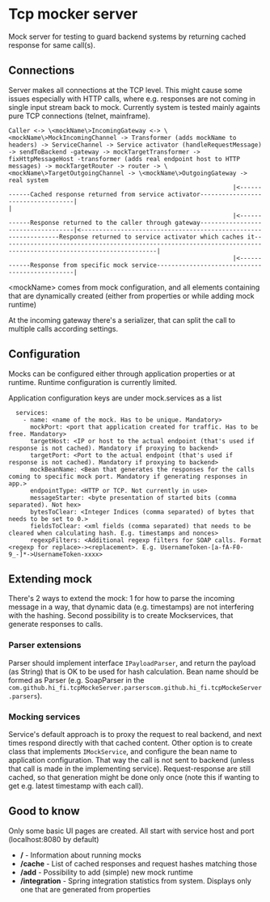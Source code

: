 # Tcp mocker server
Mock server for testing to guard backend systems by returning cached response for same call(s).

## Connections
Server makes all connections at the TCP level. This might cause some issues especially with HTTP calls, where e.g. responses are not coming in single input stream back to mock. Currently system is tested mainly againts pure TCP connections (telnet, mainframe).

```
Caller <-> \<mockName\>IncomingGateway <-> \<mockName\>MockIncomingChannel -> Transformer (adds mockName to headers) -> ServiceChannel -> Service activator (handleRequestMessage) -> sendToBackend -gateway -> mockTargetTransformer -> fixHttpMessageHost -transformer (adds real endpoint host to HTTP messages) -> mockTargetRouter -> router -> \<mockName\>TargetOutgoingChannel -> \<mockName\>OutgoingGateway -> real system
                                                              |<------------Cached response returned from service activator-----------------------------------|                                                                                                                                                                                                                                        |                   
                                                              |<------------Response returned to the caller through gateway-----------------------------------|<----------------------------------------------------------------Response returned to service activator which caches it-----------------------------------------------------------------------------------------------------------------|                  
                                                              |<------------Response from specific mock service-----------------------------------------------|
```

\<mockName\> comes from mock configuration, and all elements containing that are dynamically created (either from properties or while adding mock runtime)

At the incoming gateway there's a serializer, that can split the call to multiple calls according settings.
  

## Configuration
Mocks can be configured either through application properties or at runtime. Runtime configuration is currently limited.

Application configuration keys are under mock.services as a list
```mock:
  services:
    - name: <name of the mock. Has to be unique. Mandatory>
      mockPort: <port that application created for traffic. Has to be free. Mandatory>
      targetHost: <IP or host to the actual endpoint (that's used if response is not cached). Mandatory if proxying to backend>
      targetPort: <Port to the actual endpoint (that's used if response is not cached). Mandatory if proxying to backend>
      mockBeanName: <Bean that generates the responses for the calls coming to specific mock port. Mandatory if generating responses in app.>
      endpointType: <HTTP or TCP. Not currently in use>
      messageStarter: <byte presentation of started bits (comma separated). Not hex>
      bytesToClear: <Integer Indices (comma separated) of bytes that needs to be set to 0.>
      fieldsToClear: <xml fields (comma separated) that needs to be cleared when calculating hash. E.g. timestamps and nonces>
      regexpFilters: <Additional regexp filters for SOAP calls. Format <regexp for replace>-><replacement>. E.g. UsernameToken-[a-fA-F0-9_-]*->UsernameToken-xxxx>
  ```

## Extending mock
There's 2 ways to extend the mock: 1 for how to parse the incoming message in a way, that dynamic data (e.g. timestamps) are not interfering with the hashing. Second possibility is to create Mockservices, that generate responses to calls.

### Parser extensions
Parser should implement interface `IPayloadParser`, and return the payload (as String) that is OK to be used for hash calculation. Bean name should be formed as <parser name>Parser (e.g. SoapParser in the `com.github.hi_fi.tcpMockeServer.parserscom.github.hi_fi.tcpMockeServer.parsers`).

### Mocking services
Service's default approach is to proxy the request to real backend, and next times respond directly with that cached content. Other option is to create class that implements `IMockService`, and configure the bean name to application configuration. That way the call is not sent to backend (unless that call is made in the implementing service). Request-response are still cached, so that generation might be done only once (note this if wanting to get e.g. latest timestamp with each call).

## Good to know
Only some basic UI pages are created. All start with service host and port (localhost:8080 by default)
- **/** - Information about running mocks
- **/cache** - List of cached responses and request hashes matching those
- **/add** - Possibility to add (simple) new mock runtime
- **/integration** - Spring integration statistics from system. Displays only one that are generated from properties
